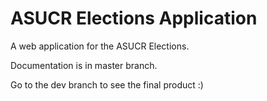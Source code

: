 # ASUCR Elections Application
A web application for the ASUCR Elections.

Documentation is in master branch.

Go to the dev branch to see the final product :)
